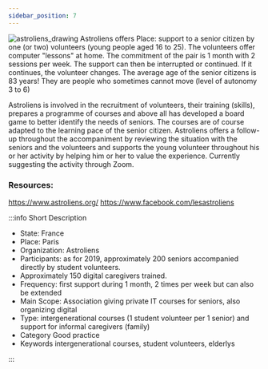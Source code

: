 ```yaml
---
sidebar_position: 7
---
```

![astroliens_drawing](/./../static/img/png/astroliens.png)
Astroliens offers Place: support to a senior citizen by one (or two) volunteers (young people aged 16 to 25). The volunteers offer computer "lessons" at home. The commitment of the pair is 1 month with 2 sessions per week. The support can then be interrupted or continued. If it continues, the volunteer changes. The average age of the senior citizens is 83 years! They are people who sometimes cannot move (level of autonomy 3 to 6)

Astroliens is involved in the recruitment of volunteers, their training (skills), prepares a programme of courses and above all has developed a board game to better identify the needs of seniors. The courses are of course adapted to the learning pace of the senior citizen. Astroliens offers a follow-up throughout the accompaniment by reviewing the situation with the seniors and the volunteers and supports the young volunteer throughout his or her activity by helping him or her to value the experience. Currently suggesting the activity through Zoom.

### Resources:

 https://www.astroliens.org/ 
https://www.facebook.com/lesastroliens 

:::info Short Description
- State: France
- Place: Paris
- Organization: Astroliens
- Participants: as for 2019, approximately 200 seniors accompanied directly by student volunteers.
- Approximately 150 digital caregivers trained.
- Frequency: first support during 1 month, 2 times per week but can also be extended
- Main Scope: Association giving private IT courses for seniors, also organizing digital
- Type: intergenerational courses (1 student volunteer per 1 senior) and support for informal caregivers (family)
- Category    Good practice 
- Keywords    intergenerational courses, student volunteers, elderlys

:::